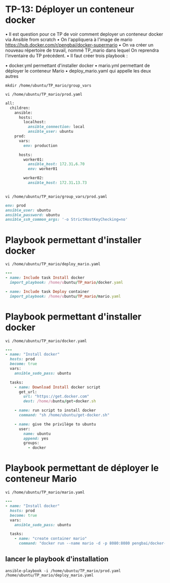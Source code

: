 # TP-13: Déployer un conteneur docker

• Il est question pour ce TP de voir comment deployer un conteneur docker via Ansible from scratch
• On l'appliquera à l'image de mario https://hub.docker.com/r/pengbai/docker-supermario
• On va créer un nouveau répertoire de travail, nommé TP_mario dans lequel On reprendra l'inventaire du TP précédent.
• Il faut créer trois playbook :

• docker.yml permettant d'installer docker
• mario.yml permettant de déployer le conteneur Mario
• deploy_mario.yaml qui appelle les deux autres

`mkdir /home/ubuntu/TP_mario/group_vars`

`vi /home/ubuntu/TP_mario/prod.yaml`
```ruby
all:
  children:
    ansible:
      hosts:
        localhost:
          ansible_connection: local
          ansible_user: ubuntu
    prod:
      vars:
        env: production

      hosts:
        worker01:
          ansible_host: 172.31.6.70
          env: worker01

        worker02:
          ansible_host: 172.31.13.73
          
```

`vi /home/ubuntu/TP_mario/group_vars/prod.yaml`
```ruby
env: prod
ansible_user: ubuntu
ansible_password: ubuntu
ansible_ssh_common_args: '-o StrictHostKeyChecking=no'
```

# Playbook permettant d'installer docker

`vi /home/ubuntu/TP_mario/deploy_mario.yaml `

```ruby
---
- name: Include task Install docker
  import_playbook: /home/ubuntu/TP_mario/docker.yaml

- name: Include task Deploy container
  import_playbook: /home/ubuntu/TP_mario/mario.yaml
```

# Playbook permettant d'installer docker

`vi /home/ubuntu/TP_mario/docker.yaml`

```ruby
---
- name: "Install docker"
  hosts: prod
  become: true
  vars:
    ansible_sudo_pass: ubuntu

  tasks:
    - name: Download Install docker script
      get_url:
        url: "https://get.docker.com"
        dest: /home/ubuntu/get-docker.sh

    - name: run script to install docker
      command: "sh /home/ubuntu/get-docker.sh"

    - name: give the privilège to ubuntu
      user:
        name: ubuntu
        append: yes
        groups:
          - docker
```

# Playbook permettant de déployer le conteneur Mario

`vi /home/ubuntu/TP_mario/mario.yaml`

```ruby
---
- name: "Install docker"
  hosts: prod
  become: true
  vars:
    ansible_sudo_pass: ubuntu

  tasks:
    - name: "create container mario"
      command: "docker run --name mario -d -p 8080:8080 pengbai/docker-supermario"
```


   

##  lancer le playbook d'installation
`ansible-playbook -i /home/ubuntu/TP_mario/prod.yaml /home/ubuntu/TP_mario/deploy_mario.yaml`


